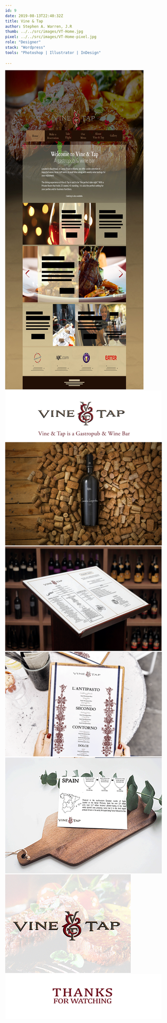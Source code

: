 ```yaml
---
id: 9
date: 2019-08-13T22:40:32Z
title: Vine & Tap
author: Stephen A. Warren, J.R
thumb: ../../src/images/VT-Home.jpg
pixel: ../../src/images/VT-Home-pixel.jpg
role: "Designer"
stack: "Wordpress"
tools: "Photoshop | Illustrator | InDesign"

---
```


![](../../src/images/VT-Home.jpg)
![](../../src/images/VT-Home.png)
![](../../src/images/VT-bottle.jpg)
![](../../src/images/VT-menu.png)
![](../../src/images/VT-course-menu.png)
![](../../src/images/VT-drink-menu.png)
![](../../src/images/VT-footer.jpg)
![](../../src/images/VT-thanks.jpg)